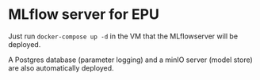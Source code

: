 MLflow server for EPU
=====================

Just run ``docker-compose up -d`` in the VM that the MLflowserver will be deployed.

A Postgres database (parameter logging) and a minIO server (model store) are also automatically deployed. 

